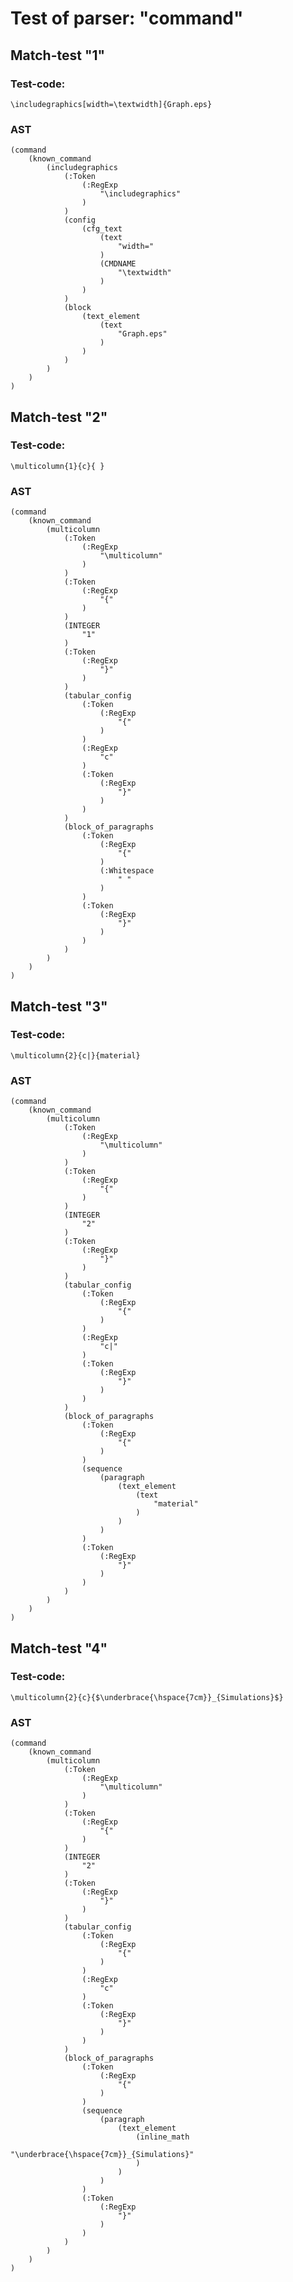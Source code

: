

Test of parser: "command"
=========================


Match-test "1"
--------------

### Test-code:
    \includegraphics[width=\textwidth]{Graph.eps}

### AST
    (command
        (known_command
            (includegraphics
                (:Token
                    (:RegExp
                        "\includegraphics"
                    )
                )
                (config
                    (cfg_text
                        (text
                            "width="
                        )
                        (CMDNAME
                            "\textwidth"
                        )
                    )
                )
                (block
                    (text_element
                        (text
                            "Graph.eps"
                        )
                    )
                )
            )
        )
    )

Match-test "2"
--------------

### Test-code:
    \multicolumn{1}{c}{ }

### AST
    (command
        (known_command
            (multicolumn
                (:Token
                    (:RegExp
                        "\multicolumn"
                    )
                )
                (:Token
                    (:RegExp
                        "{"
                    )
                )
                (INTEGER
                    "1"
                )
                (:Token
                    (:RegExp
                        "}"
                    )
                )
                (tabular_config
                    (:Token
                        (:RegExp
                            "{"
                        )
                    )
                    (:RegExp
                        "c"
                    )
                    (:Token
                        (:RegExp
                            "}"
                        )
                    )
                )
                (block_of_paragraphs
                    (:Token
                        (:RegExp
                            "{"
                        )
                        (:Whitespace
                            " "
                        )
                    )
                    (:Token
                        (:RegExp
                            "}"
                        )
                    )
                )
            )
        )
    )

Match-test "3"
--------------

### Test-code:
    \multicolumn{2}{c|}{material}

### AST
    (command
        (known_command
            (multicolumn
                (:Token
                    (:RegExp
                        "\multicolumn"
                    )
                )
                (:Token
                    (:RegExp
                        "{"
                    )
                )
                (INTEGER
                    "2"
                )
                (:Token
                    (:RegExp
                        "}"
                    )
                )
                (tabular_config
                    (:Token
                        (:RegExp
                            "{"
                        )
                    )
                    (:RegExp
                        "c|"
                    )
                    (:Token
                        (:RegExp
                            "}"
                        )
                    )
                )
                (block_of_paragraphs
                    (:Token
                        (:RegExp
                            "{"
                        )
                    )
                    (sequence
                        (paragraph
                            (text_element
                                (text
                                    "material"
                                )
                            )
                        )
                    )
                    (:Token
                        (:RegExp
                            "}"
                        )
                    )
                )
            )
        )
    )

Match-test "4"
--------------

### Test-code:
    \multicolumn{2}{c}{$\underbrace{\hspace{7cm}}_{Simulations}$}

### AST
    (command
        (known_command
            (multicolumn
                (:Token
                    (:RegExp
                        "\multicolumn"
                    )
                )
                (:Token
                    (:RegExp
                        "{"
                    )
                )
                (INTEGER
                    "2"
                )
                (:Token
                    (:RegExp
                        "}"
                    )
                )
                (tabular_config
                    (:Token
                        (:RegExp
                            "{"
                        )
                    )
                    (:RegExp
                        "c"
                    )
                    (:Token
                        (:RegExp
                            "}"
                        )
                    )
                )
                (block_of_paragraphs
                    (:Token
                        (:RegExp
                            "{"
                        )
                    )
                    (sequence
                        (paragraph
                            (text_element
                                (inline_math
                                    "\underbrace{\hspace{7cm}}_{Simulations}"
                                )
                            )
                        )
                    )
                    (:Token
                        (:RegExp
                            "}"
                        )
                    )
                )
            )
        )
    )